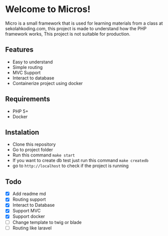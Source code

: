 # Welcome to Micros!

Micro is a small framework that is used for learning materials from a class at sekolahkoding.com, this project is made to understand how the PHP framework works, This project is not suitable for production.

## Features
- Easy to understand
- Simple routing
- MVC Support
- Interact to database
- Containerize project using docker

## Requirements
- PHP 5+
- Docker

## Instalation
- Clone this repository
- Go to project folder
- Run this command ```make start```
-  If you want to create db test just run this command ```make createdb```
-  go to ``http://localhost`` to check if the project is running

## Todo
- [x] Add readme md
- [x] Routing support
- [x] Interact to Database
- [x] Support MVC
- [x] Support docker
- [ ] Change template to twig or blade
- [ ] Routing like laravel
